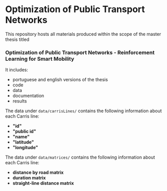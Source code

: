 # Optimization of Public Transport Networks

This repository hosts all materials produced within the scope of the master thesis titled 


### Optimization of Public Transport Networks - Reinforcement Learning for Smart Mobility


It includes:
- portuguese and english versions of the thesis
- code
- data
- documentation
- results



The data under `data/carrisLines/` contains the following information about each Carris line:  
- **"id"**  
- **"public id"**  
- **"name"**  
- **"latitude"**  
- **"longitude"**


The data under `data/matrices/` contains the following information about each Carris line:  
- **distance by road matrix**  
- **duration matrix**  
- **straight-line distance matrix**  
